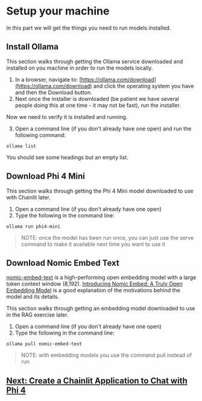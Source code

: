 # Setup your machine

In this part we will get the things you need to run models installed.

## Install Ollama

This section walks through getting the Ollama service downloaded and installed on you machine in order to run the models locally.

1. In a browser, navigate to: [https://ollama.com/download](https://ollama.com/download) and click the operating system you have and then the Download button.
2. Next once the installer is downloaded (be patient we have several people doing this at one time - it may not be fast), run the installer.

Now we need to verify it is installed and running.

3. Open a command line (if you don't already have one open) and run the following command:

```
ollama list
```

You should see some headings but an empty list.

## Download Phi 4 Mini

This section walks through getting the Phi 4 Mini model downloaded to use with Chainlit later.

1. Open a command line (if you don't already have one open)
2. Type the following in the command line:

```
ollama run phi4-mini 
```
> NOTE: once the model has been run once, you can just use the serve command to make it available next time you want to use it

## Download Nomic Embed Text

[nomic-embed-text]( https://ollama.com/library/nomic-embed-text) is a high-performing open embedding model with a large token context window (8,192). [Introducing Nomic Embed: A Truly Open Embedding Model](https://www.nomic.ai/blog/posts/nomic-embed-text-v1) is a good explanation of the motivations behind the model and its details.

This section walks through getting an embedding model downloaded to use in the RAG exercise later.

1. Open a command line (if you don't already have one open)
2. Type the following in the command line:

```
ollama pull nomic-embed-text 
```

> NOTE: with embedding models you use the command pull instead of run

## [Next: Create a Chainlit Application to Chat with Phi 4](./part2.md)